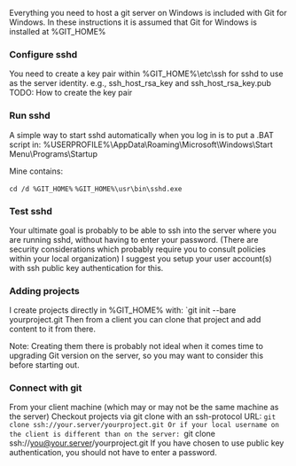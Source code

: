 Everything you need to host a git server on Windows is included with Git for Windows.
In these instructions it is assumed that Git for Windows is installed at %GIT_HOME%

### Configure sshd
You need to create a key pair within %GIT_HOME%\etc\ssh for sshd to use as the server identity.
e.g., ssh_host_rsa_key and ssh_host_rsa_key.pub
TODO: How to create the key pair

### Run sshd
A simple way to start sshd automatically when you log in is to put a .BAT script in:
%USERPROFILE%\AppData\Roaming\Microsoft\Windows\Start Menu\Programs\Startup

Mine contains:

`cd /d %GIT_HOME%`
`%GIT_HOME%\usr\bin\sshd.exe`
### Test sshd
Your ultimate goal is probably to be able to ssh into the server where you are running sshd, without having to enter your password. (There are security considerations which probably require you to consult policies within your local organization) I suggest you setup your user account(s) with ssh public key authentication for this.

### Adding projects 
I create projects directly in %GIT_HOME% with:
`git init --bare yourproject.git
Then from a client you can clone that project and add content to it from there.

Note: Creating them there is probably not ideal when it comes time to upgrading Git version on the server, so you may want to consider this before starting out.

### Connect with git
From your client machine (which may or may not be the same machine as the server)
Checkout projects via git clone with an ssh-protocol URL:
`git clone ssh://your.server/yourproject.git
Or if your local username on the client is different than on the server:
`git clone ssh://you@your.server/yourproject.git
If you have chosen to use public key authentication, you should not have to enter a password.
